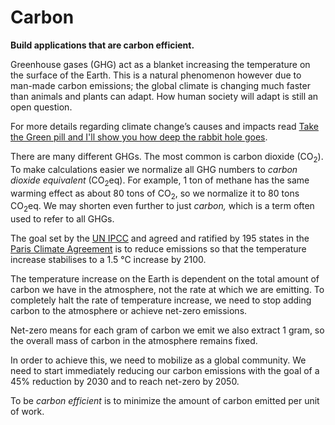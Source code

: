 # Carbon

**Build applications that are carbon efficient.**

Greenhouse gases (GHG) act as a blanket increasing the temperature on the surface of the Earth. This is a natural phenomenon however due to man-made carbon emissions; the global climate is changing much faster than animals and plants can adapt. How human society will adapt is still an open question.

For more details regarding climate change’s causes and impacts read [Take the Green pill and I'll show you how deep the rabbit hole goes](https://asim.dev/articles/climate-change-101/).

There are many different GHGs. The most common is carbon dioxide (CO<sub>2</sub>). To make calculations easier we normalize all GHG numbers to _carbon dioxide equivalent_  (CO<sub>2</sub>eq). For example, 1 ton of methane has the same warming effect as about 80 tons of CO<sub>2</sub>, so we normalize it to 80 tons CO<sub>2</sub>eq. We may shorten even further to just _carbon,_ which is a term often used to refer to all GHGs.

The goal set by the [UN IPCC](https://www.theguardian.com/environment/2011/dec/06/what-is-ipcc) and agreed and ratified by 195 states in the [Paris Climate Agreement](https://unfccc.int/process-and-meetings/the-paris-agreement/the-paris-agreement) is to reduce emissions so that the temperature increase stabilises to a 1.5 °C increase by 2100.

The temperature increase on the Earth is dependent on the total amount of carbon we have in the atmosphere, not the rate at which we are emitting. To completely halt the rate of temperature increase, we need to stop adding carbon to the atmosphere or achieve net-zero emissions.

Net-zero means for each gram of carbon we emit we also extract 1 gram, so the overall mass of carbon in the atmosphere remains fixed.

In order to achieve this, we need to mobilize as a global community. We need to start immediately reducing our carbon emissions with the goal of a 45% reduction by 2030 and to reach net-zero by 2050.

To be _carbon efficient_ is to minimize the amount of carbon emitted per unit of work.